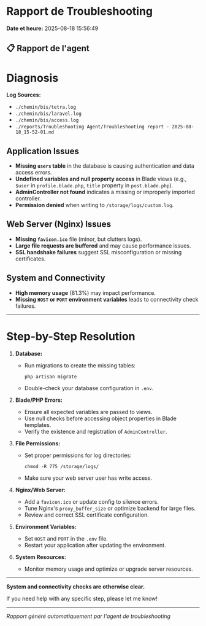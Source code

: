 # Rapport de Troubleshooting

**Date et heure:** 2025-08-18 15:56:49

## 📋 Rapport de l'agent

# Diagnosis

**Log Sources:**
- `./chemin/bis/tetra.log`
- `./chemin/bis/laravel.log`
- `./chemin/bis/access.log`
- `./reports/Troubleshooting Agent/Troubleshooting report - 2025-08-18_15-52-01.md`

## Application Issues
- **Missing `users` table** in the database is causing authentication and data access errors.
- **Undefined variables and null property access** in Blade views (e.g., `$user` in `profile.blade.php`, `title` property in `post.blade.php`).
- **AdminController not found** indicates a missing or improperly imported controller.
- **Permission denied** when writing to `/storage/logs/custom.log`.

## Web Server (Nginx) Issues
- **Missing `favicon.ico`** file (minor, but clutters logs).
- **Large file requests are buffered** and may cause performance issues.
- **SSL handshake failures** suggest SSL misconfiguration or missing certificates.

## System and Connectivity
- **High memory usage** (81.3%) may impact performance.
- **Missing `HOST` or `PORT` environment variables** leads to connectivity check failures.

---

# Step-by-Step Resolution

1. **Database:**
   - Run migrations to create the missing tables:
     ```
     php artisan migrate
     ```
   - Double-check your database configuration in `.env`.

2. **Blade/PHP Errors:**
   - Ensure all expected variables are passed to views.
   - Use null checks before accessing object properties in Blade templates.
   - Verify the existence and registration of `AdminController`.

3. **File Permissions:**
   - Set proper permissions for log directories:
     ```
     chmod -R 775 /storage/logs/
     ```
   - Make sure your web server user has write access.

4. **Nginx/Web Server:**
   - Add a `favicon.ico` or update config to silence errors.
   - Tune Nginx's `proxy_buffer_size` or optimize backend for large files.
   - Review and correct SSL certificate configuration.

5. **Environment Variables:**
   - Set `HOST` and `PORT` in the `.env` file.
   - Restart your application after updating the environment.

6. **System Resources:**
   - Monitor memory usage and optimize or upgrade server resources.

---
**System and connectivity checks are otherwise clear.**

If you need help with any specific step, please let me know!

---
*Rapport généré automatiquement par l'agent de troubleshooting*
